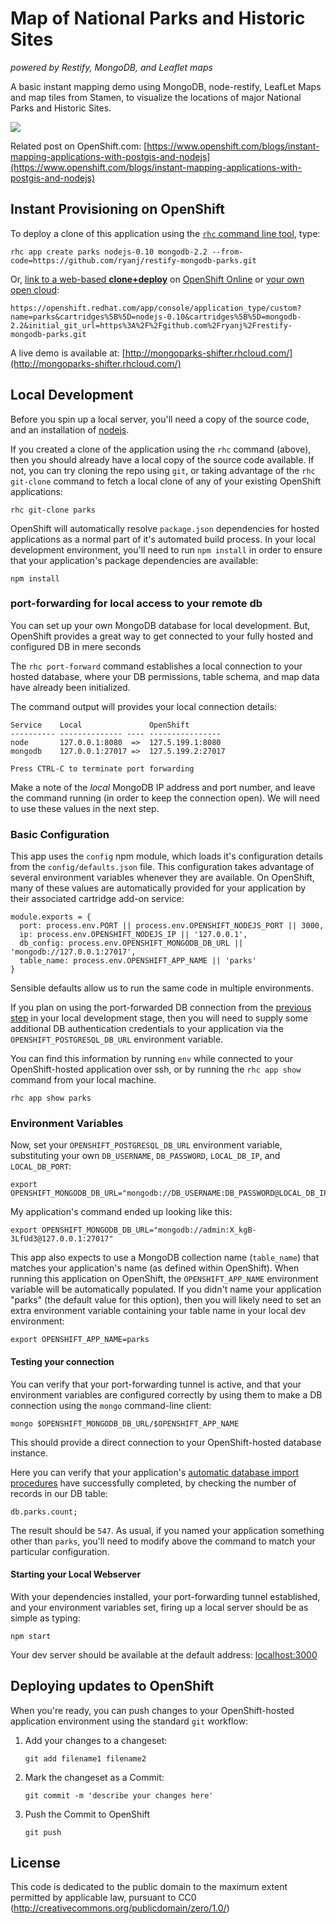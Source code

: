 # Map of National Parks and Historic Sites
*powered by Restify, MongoDB, and Leaflet maps*

A basic instant mapping demo using MongoDB, node-restify, LeafLet Maps and map tiles from Stamen, to visualize the locations of major National Parks and Historic Sites.

<a href='http://mongoparks-shifter.rhcloud.com/'><img src='https://www.openshift.com/sites/default/files/Parks_preview.png'/></a>

Related post on OpenShift.com: [https://www.openshift.com/blogs/instant-mapping-applications-with-postgis-and-nodejs](https://www.openshift.com/blogs/instant-mapping-applications-with-postgis-and-nodejs)

## Instant Provisioning on OpenShift
To deploy a clone of this application using the [`rhc` command line tool](http://rubygems.org/gems/rhc), type:

    rhc app create parks nodejs-0.10 mongodb-2.2 --from-code=https://github.com/ryanj/restify-mongodb-parks.git
    
Or, [link to a web-based **clone+deploy**](https://openshift.redhat.com/app/console/application_type/custom?name=parks&cartridges%5B%5D=nodejs-0.10&cartridges%5B%5D=mongodb-2.2&initial_git_url=https%3A%2F%2Fgithub.com%2Fryanj%2Frestify-mongodb-parks.git) on [OpenShift Online](http://OpenShift.com) or [your own open cloud](http://openshift.github.io): 

    https://openshift.redhat.com/app/console/application_type/custom?name=parks&cartridges%5B%5D=nodejs-0.10&cartridges%5B%5D=mongodb-2.2&initial_git_url=https%3A%2F%2Fgithub.com%2Fryanj%2Frestify-mongodb-parks.git

A live demo is available at: [http://mongoparks-shifter.rhcloud.com/](http://mongoparks-shifter.rhcloud.com/)

## Local Development
Before you spin up a local server, you'll need a copy of the source code, and an installation of [nodejs](http://nodejs.org/).

If you created a clone of the application using the `rhc` command (above), then you should already have a local copy of the source code available.  If not, you can try cloning the repo using `git`, or taking advantage of the `rhc git-clone` command to fetch a local clone of any of your existing OpenShift applications:

    rhc git-clone parks

OpenShift will automatically resolve `package.json` dependencies for hosted applications as a normal part of it's automated build process.  In your local development environment, you'll need to run `npm install` in order to ensure that your application's package dependencies are available:

    npm install

### port-forwarding for local access to your remote db
You can set up your own MongoDB database for local development.  But, OpenShift provides a great way to get connected to your fully hosted and configured DB in mere seconds 

The `rhc port-forward` command establishes a local connection to your hosted database, where your DB permissions, table schema, and map data have already been initialized.  

The command output will provides your local connection details:

    Service    Local               OpenShift
    ---------- -------------- ---- ----------------
    node       127.0.0.1:8080  =>  127.5.199.1:8080
    mongodb    127.0.0.1:27017 =>  127.5.199.2:27017

    Press CTRL-C to terminate port forwarding

Make a note of the *local* MongoDB IP address and port number, and leave the command running (in order to keep the connection open).  We will need to use these values in the next step.

### Basic Configuration
This app uses the `config` npm module, which loads it's configuration details from the `config/defaults.json` file.  This configuration takes advantage of several environment variables whenever they are available.  On OpenShift, many of these values are automatically provided for your application by their associated cartridge add-on service:

    module.exports = {
      port: process.env.PORT || process.env.OPENSHIFT_NODEJS_PORT || 3000,
      ip: process.env.OPENSHIFT_NODEJS_IP || '127.0.0.1',
      db_config: process.env.OPENSHIFT_MONGODB_DB_URL || 'mongodb://127.0.0.1:27017',
      table_name: process.env.OPENSHIFT_APP_NAME || 'parks'
    }

Sensible defaults allow us to run the same code in multiple environments. 

If you plan on using the port-forwarded DB connection from the [previous step](#local-db-access) in your local development stage, then you will need to supply some additional DB authentication credentials to your application via the `OPENSHIFT_POSTGRESQL_DB_URL` environment variable. 

You can find this information by running `env` while connected to your OpenShift-hosted application over ssh, or by running the `rhc app show` command from your local machine.

    rhc app show parks

### Environment Variables
Now, set your `OPENSHIFT_POSTGRESQL_DB_URL` environment variable, substituting your own `DB_USERNAME`, `DB_PASSWORD`, `LOCAL_DB_IP`, and `LOCAL_DB_PORT`:

    export OPENSHIFT_MONGODB_DB_URL="mongodb://DB_USERNAME:DB_PASSWORD@LOCAL_DB_IP:LOCAL_DB_PORT"

My application's command ended up looking like this:

    export OPENSHIFT_MONGODB_DB_URL="mongodb://admin:X_kgB-3LfUd3@127.0.0.1:27017"

This app also expects to use a MongoDB collection name (`table_name`) that matches your application's name (as defined within OpenShift).  When running this application on OpenShift, the `OPENSHIFT_APP_NAME` environment variable will be automatically populated.  If you didn't name your application "parks" (the default value for this option), then you will likely need to set an extra environment variable containing your table name in your local dev environment:

    export OPENSHIFT_APP_NAME=parks

#### Testing your connection
You can verify that your port-forwarding tunnel is active, and that your environment variables are configured correctly by using them to make a DB connection using the `mongo` command-line client:

    mongo $OPENSHIFT_MONGODB_DB_URL/$OPENSHIFT_APP_NAME

This should provide a direct connection to your OpenShift-hosted database instance.

Here you can verify that your application's [automatic database import procedures](https://www.openshift.com/blogs/instant-mapping-applications-with-postgis-and-nodejs#bootstrapping) have successfully completed, by checking the number of records in our DB table:

    db.parks.count;

The result should be `547`.  As usual, if you named your application something other than `parks`, you'll need to modify above the command to match your particular configuration.

#### Starting your Local Webserver
With your dependencies installed, your port-forwarding tunnel established, and your environment variables set, firing up a local server should be as simple as typing:

    npm start

Your dev server should be available at the default address: [localhost:3000](http://localhost:3000)

## Deploying updates to OpenShift
When you're ready, you can push changes to your OpenShift-hosted application environment using the standard `git` workflow:

1. Add your changes to a changeset:

    `git add filename1 filename2`

2. Mark the changeset as a Commit:

    `git commit -m 'describe your changes here'`

3. Push the Commit to OpenShift

    `git push`

## License
This code is dedicated to the public domain to the maximum extent permitted by applicable law, pursuant to CC0 (http://creativecommons.org/publicdomain/zero/1.0/)
